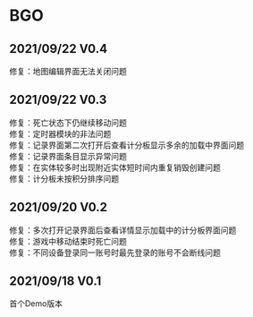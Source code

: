 # BGO
## 2021/09/22 V0.4
修复：地图编辑界面无法关闭问题<br>

## 2021/09/22 V0.3
修复：死亡状态下仍继续移动问题<br>
修复：定时器模块的非法问题<br>
修复：记录界面第二次打开后查看计分板显示多余的加载中界面问题<br>
修复：记录界面条目显示异常问题<br>
修复：在实体较多时出现附近实体短时间内重复销毁创建问题<br>
修复：计分板未按积分排序问题<br>


## 2021/09/20 V0.2
修复：多次打开记录界面后查看详情显示加载中的计分板界面问题<br>
修复：游戏中移动结束时死亡问题<br>
修复：不同设备登录同一账号时最先登录的账号不会断线问题<br>


## 2021/09/18 V0.1
首个Demo版本